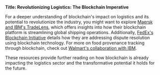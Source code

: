 **Title: Revolutionizing Logistics: The Blockchain Imperative**

For a deeper understanding of blockchain's impact on logistics and its potential to revolutionize the industry, you might want to explore [Maersk and IBM's TradeLens](https://www.tradelens.com), which offers insights into how their blockchain platform is streamlining global shipping operations. Additionally, [FedEx's Blockchain Initiative](https://about.van.fedex.com/newsroom/the-future-of-global-commerce-expires-after-180/) details how they are addressing dispute resolution using blockchain technology. For more on food provenance tracking through blockchain, check out [Walmart's collaboration with IBM](https://www.ibm.com/blogs/blockchain/2018/09/walmart-blockchain-provide-traceability-for-food-safety/).

These resources provide further reading on how blockchain is already impacting the logistics sector and the transformative potential it holds for the future.